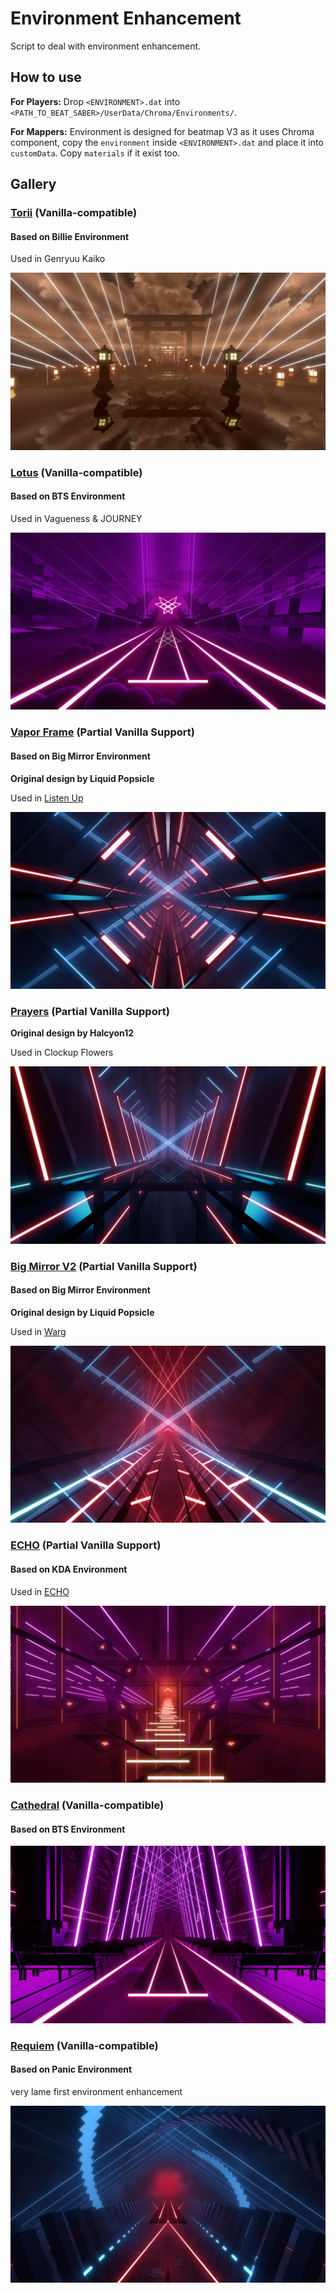 # Environment Enhancement

Script to deal with environment enhancement.

## How to use

**For Players:** Drop `<ENVIRONMENT>.dat` into `<PATH_TO_BEAT_SABER>/UserData/Chroma/Environments/`.

**For Mappers:** Environment is designed for beatmap V3 as it uses Chroma component, copy the
`environment` inside `<ENVIRONMENT>.dat` and place it into `customData`. Copy `materials` if it
exist too.

## Gallery

### [Torii](./torii/) (Vanilla-compatible)

#### Based on Billie Environment

Used in Genryuu Kaiko

<img src="./torii/environment.jpg">

### [Lotus](./lotus/) (Vanilla-compatible)

#### Based on BTS Environment

Used in Vagueness & JOURNEY

<img src="./lotus/environment.png">

### [Vapor Frame](./vapor-frame/) (Partial Vanilla Support)

#### Based on Big Mirror Environment

**Original design by Liquid Popsicle**

Used in [Listen Up](https://youtu.be/L9ZixwKNlcU)

<img src="./vapor-frame/environment.png">

### [Prayers](./prayers/) (Partial Vanilla Support)

**Original design by Halcyon12**

Used in Clockup Flowers

<img src="./prayers/environment.png">

### [Big Mirror V2](./bmv2/) (Partial Vanilla Support)

#### Based on Big Mirror Environment

**Original design by Liquid Popsicle**

Used in [Warg](https://youtu.be/23Zpmpfy9C0)

<img src="./bmv2/environment.png">

### [ECHO](./echo/) (Partial Vanilla Support)

#### Based on KDA Environment

Used in [ECHO](https://youtu.be/99Z7XqKOnOw)

<img src="./echo/environment.png">

### [Cathedral](./cathedral/) (Vanilla-compatible)

#### Based on BTS Environment

<img src="./cathedral/environment.png">

### [Requiem](./requiem/) (Vanilla-compatible)

#### Based on Panic Environment

very lame first environment enhancement

<img src="./requiem/environment.png">

